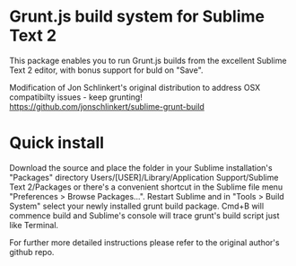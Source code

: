 Grunt.js build system for Sublime Text 2
========================================

This package enables you to run Grunt.js builds from the excellent Sublime Text 2 editor, with bonus support for buld on "Save".

Modification of Jon Schlinkert's original distribution to address OSX compatibilty issues - keep grunting!<br />
https://github.com/jonschlinkert/sublime-grunt-build

Quick install
========================================
Download the source and place the folder in your Sublime installation's "Packages" directory Users/[USER]/Library/Application Support/Sublime Text 2/Packages or there's a convenient shortcut in the Sublime file menu "Preferences > Browse Packages...". Restart Sublime and in "Tools > Build System" select your newly installed grunt build package. Cmd+B will commence build and Sublime's console will trace grunt's build script just like Terminal.

For further more detailed instructions please refer to the original author's github repo.